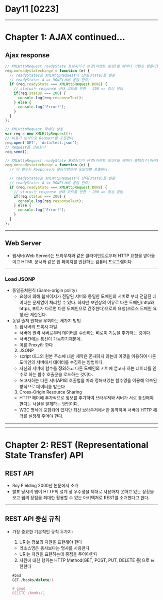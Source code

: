 <h1>Day11 [0223]</h1>

---
<h1>Chapter 1: AJAX continued...</h1>

<h2>Ajax response</h2>

```js
// XMLHttpRequest.readyState 프로퍼티가 변경(이벤트 발생)될 때마다 이벤트 핸들러를 호출한다.
req.onreadystatechange = function (e) {
  // readyStates는 XMLHttpRequest의 상태(state)를 반환
  // readyState: 4 => DONE(서버 응답 완료)
  if (req.readyState === XMLHttpRequest.DONE) {
    // status는 response 상태 코드를 반환 : 200 => 정상 응답
    if(req.status === 200) {
      console.log(req.responseText);
    } else {
      console.log("Error!");
    }
  }
};
```

```js
// XMLHttpRequest 객체의 생성
var req = new XMLHttpRequest();
// 비동기 방식으로 Request를 오픈한다
req.open('GET', 'data/test.json');
// Request를 전송한다
req.send();

// XMLHttpRequest.readyState 프로퍼티가 변경(이벤트 발생)될 때마다 콜백함수(이벤트 핸들러)를 호출한다.
req.onreadystatechange = function (e) {
  // 이 함수는 Response가 클라이언트에 도달하면 호출된다.

  // readyStates는 XMLHttpRequest의 상태(state)를 반환
  // readyState: 4 => DONE(서버 응답 완료)
  if (req.readyState === XMLHttpRequest.DONE) {
    // status는 response 상태 코드를 반환 : 200 => 정상 응답
    if(req.status === 200) {
      console.log(req.responseText);
    } else {
      console.log("Error!");
    }
  }
};
```
---
## Web Server
- 웹서버(Web Server)는 브라우저와 같은 클라이언트로부터 HTTP 요청을 받아들이고 HTML 문서와 같은 웹 페이지를 반환하는 컴퓨터 프로그램이다.

---
### Load JSONP
- 동일출처원칙 (Same-origin polity)
  - 요청에 의해 웹페이지가 전달된 서버와 동일한 도메인의 서버로 부터 전달된 데이터는 문제없이 처리할 수 있다. 하지만 보안상의 이유로 다른 도메인(http와 https, 포트가 다르면 다른 도메인으로 간주한다)으로의 요청(크로스 도메인 요청)은 제한된다. 
- 동일 출처 원칙을 우회하는 세가지 방법
  1. 웹서버의 프록시 파일
    - 서버에 원격 서버로부터 데이터를 수집하는 벼로이 기능을 추가하는 것이다. 
    - 서버간에는 통신이 가능하기때문에.
    - 이를 Proxy라 한다
  2. JSONP
    - script 태그의 원본 주소에 대한 제약은 존재하지 않는데 이것을 이용하여 다른 도메인의 서버에서 데이터를 수집하는 방법이다. 
    - 자신의 서버에 함수를 정의하고 다른 도메인의 서버에 얻고자 하는 데이터를 인수로 하는 함수 호출문을 로드하는 것이다.
    - 쓰고자하는 다른 서버API의 호출법을 따라 정해져있는 함수명을 이용해 약속된방식으로 데이터를 받는다
  3. Cross-Origin Resource Sharing
    - HTTP 헤더에 추가적으로 정보를 추가하여 브라우저와 서버가 서로 통신해야 한다는 사실을 알게하는 방법이다. 
    - W3C 명세에 포함되어 있지만 최신 브라우저에서만 동작하며 서버에 HTTP 헤더를 설정해 주어야 한다.

---
---
# Chapter 2: REST (Representational State Transfer) API

## REST API
- Roy Fielding 2000년 논문에서 소개
- 발표 당시의 웹이 HTTP의 설계 상 우수성을 제대로 사용하지 못하고 있는 상황을 보고 웹의 장점을 최대한 활용할 수 있는 아키텍쳐로 REST를 소개했다고 한다. 
---
## REST API 중심 규칙
- 가장 중요한 기본적인 규칙 두가지:
  1. URI는 정보의 자원을 표현해야 한다
    - 리소스명은 동사보다는 명사를 사용한다
    - URI는 자원을 표현하는데 중점을 두어야한다
  2. 자원에 대한 행위는 HTTP Method(GET, POST, PUT, DELETE 등)으로 표현한다
    
    ```js
    #bad
    GET /books/delete/1

    # good
    DELETE /books/1
    ```
  